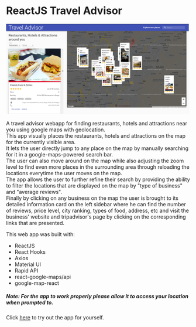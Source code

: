 # ReactJS Travel Advisor

<img src="screenshots/TravelAdvisor1.png" width="500">

A travel advisor webapp for finding restaurants, hotels and attractions near you using google maps with geolocation.<br/>
This app visually places the restaurants, hotels and attractions on the map for the currently visible area.<br/>
It lets the user directly jump to any place on the map by manually searching for it in a google-maps-powered search bar.<br/>
The user can also move around on the map while also adjusting the zoom level to find even more places in the surrounding area through reloading the locations everytime the user moves on the map.<br/>
The app allows the user to further refine their search by providing the ability to filter the locations that are displayed on the map by "type of business" and "average reviews".<br/>
Finally by clicking on any business on the map the user is brought to its detailed information card on the left sidebar where he can find the number of reviews, price level, city ranking, types of food, address, etc and visit the business' website and tripadvisor's page by clicking on the corresponding links that are presented.

This web app was built with:
* ReactJS
* React Hooks
* Axios
* Material UI
* Rapid API
* react-google-maps/api
* google-map-react

##### Note: For the app to work properly please allow it to access your location when prompted to.<br/>
Click <a href="https://adtx.github.io/travel_advisor_reactjs/" target="_blank">here</a> to try out the app for yourself.
